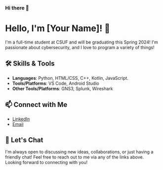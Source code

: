### Hi there 👋

# Hello, I'm [Your Name]! 👋

I'm a full-time student at CSUF and will be graduating this Spring 2024! I'm passionate about cybersecurity, and I love to program a variety of things!

## 🛠️ Skills & Tools

- **Languages**: Python, HTML/CSS, C++, Kotlin, JavaScript.
- **Tools/Platforms**: VS Code, Android Studio
- **Other Tools/Platforms**: GNS3, Splunk, Wireshark

## 📫 Connect with Me

- [LinkedIn](https://www.linkedin.com/in/ekcaroline/)
- [Email](ekcaroline30@gmail.com)

## 💬 Let's Chat

I'm always open to discussing new ideas, collaborations, or just having a friendly chat! Feel free to reach out to me via any of the links above. Looking forward to connecting with you!
